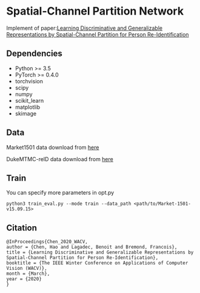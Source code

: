 # Spatial-Channel Partition Network
Implement of paper:[Learning Discriminative and Generalizable Representations by Spatial-Channel
Partition for Person Re-Identification](http://openaccess.thecvf.com/content_WACV_2020/papers/Chen_Learning_Discriminative_and_Generalizable_Representations_by_Spatial-Channel_Partition_for_Person_WACV_2020_paper.pdf)

## Dependencies

- Python >= 3.5
- PyTorch >= 0.4.0
- torchvision
- scipy
- numpy
- scikit_learn
- matplotlib
- skimage



## Data

Market1501 data download from [here](http://www.liangzheng.org/Project/project_reid.html)

DukeMTMC-reID data download from [here](http://vision.cs.duke.edu/DukeMTMC/)


## Train

You can specify more parameters in opt.py

```
python3 train_eval.py --mode train --data_path <path/to/Market-1501-v15.09.15> 
```




## Citation

```text
@InProceedings{Chen_2020_WACV,
author = {Chen, Hao and Lagadec, Benoit and Bremond, Francois},
title = {Learning Discriminative and Generalizable Representations by Spatial-Channel Partition for Person Re-Identification},
booktitle = {The IEEE Winter Conference on Applications of Computer Vision (WACV)},
month = {March},
year = {2020}
}
```
